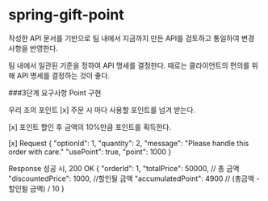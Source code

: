# spring-gift-point

작성한 API 문서를 기반으로 팀 내에서 지금까지 만든 API를 검토하고 통일하여 변경 사항을 반영한다.

팀 내에서 일관된 기준을 정하여 API 명세를 결정한다.
때로는 클라이언트의 편의를 위해 API 명세를 결정하는 것이 좋다.

###3단계 요구사항
Point 구현

우리 조의 포인트
[x] 주문 시 마다 사용할 포인트를 넘겨 받는다.

[x] 포인트 할인 후 금액의 10%만큼 포인트를 획득한다.

[x] Request
{
    "optionId": 1,
    "quantity": 2,
    "message": "Please handle this order with care."
    "usePoint": true,
    "point": 1000
}

Response
성공 시, 200 OK
{
    "orderId": 1,
    "totalPrice": 50000, // 총 금액
    "discountedPrice": 1000, //할인될 금액
    "accumulatedPoint": 4900 // (총금액 - 할인될 금액) / 10
}
